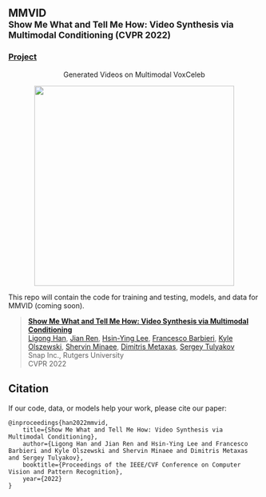 ## MMVID<br><sub>Show Me What and Tell Me How: Video Synthesis via Multimodal Conditioning (CVPR 2022)</sub>

### [Project](https://snap-research.github.io/MMVID/)

<div align="center">
  Generated Videos on Multimodal VoxCeleb
</div>

<div class="gif">
<p align="center">
<img src='images/demo.gif' align="center" width=400>
</p>
</div>

This repo will contain the code for training and testing, models, and data for MMVID (coming soon).

> [**Show Me What and Tell Me How: Video Synthesis via Multimodal Conditioning**](https://xxx)<br>
> [Ligong Han](https://phymhan.github.io/), [Jian Ren](https://alanspike.github.io/), [Hsin-Ying Lee](http://hsinyinglee.com/), [Francesco Barbieri](https://fvancesco.github.io/), [Kyle Olszewski](https://kyleolsz.github.io/), [Shervin Minaee](https://sites.google.com/site/shervinminaee/home), [Dimitris Metaxas](https://people.cs.rutgers.edu/~dnm/), [Sergey Tulyakov](http://www.stulyakov.com/)<br>
> Snap Inc., Rutgers University<br>
> CVPR 2022


## Citation

If our code, data, or models help your work, please cite our paper:
```
@inproceedings{han2022mmvid,
    title={Show Me What and Tell Me How: Video Synthesis via Multimodal Conditioning},
    author={Ligong Han and Jian Ren and Hsin-Ying Lee and Francesco Barbieri and Kyle Olszewski and Shervin Minaee and Dimitris Metaxas and Sergey Tulyakov},
    booktitle={Proceedings of the IEEE/CVF Conference on Computer Vision and Pattern Recognition},
    year={2022}
}
```
